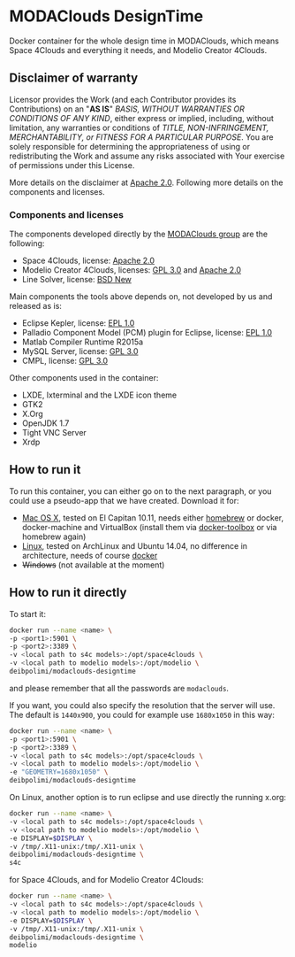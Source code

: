 # MODAClouds DesignTime

Docker container for the whole design time in MODAClouds, which means Space 4Clouds and everything it needs, and Modelio Creator 4Clouds.

## Disclaimer of warranty

Licensor provides the Work (and each Contributor provides its Contributions) on an "**AS IS**" *BASIS, WITHOUT WARRANTIES OR CONDITIONS OF ANY KIND*, either express or implied, including, without limitation, any warranties or conditions of *TITLE, NON-INFRINGEMENT, MERCHANTABILITY, or FITNESS FOR A PARTICULAR PURPOSE*. You are solely responsible for determining the appropriateness of using or redistributing the Work and assume any risks associated with Your exercise of permissions under this License.

More details on the disclaimer at [Apache 2.0]. Following more details on the components and licenses.

### Components and licenses

The components developed directly by the [MODAClouds group](http://www.modaclouds.eu) are the following:
* Space 4Clouds, license: [Apache 2.0]
* Modelio Creator 4Clouds, licenses: [GPL 3.0] and [Apache 2.0]
* Line Solver, license: [BSD New]

Main components the tools above depends on, not developed by us and released as is:
* Eclipse Kepler, license: [EPL 1.0]
* Palladio Component Model (PCM) plugin for Eclipse, license: [EPL 1.0]
* Matlab Compiler Runtime R2015a
* MySQL Server, license: [GPL 3.0]
* CMPL, license: [GPL 3.0]

Other components used in the container:
* LXDE, lxterminal and the LXDE icon theme
* GTK2
* X.Org
* OpenJDK 1.7
* Tight VNC Server
* Xrdp

[BSD New]: https://opensource.org/licenses/BSD-3-Clause
[Apache 2.0]: https://www.apache.org/licenses/LICENSE-2.0
[EPL 1.0]: https://www.eclipse.org/org/documents/epl-v10.php
[GPL 3.0]: https://www.gnu.org/licenses/gpl-3.0.en.html

## How to run it

To run this container, you can either go on to the next paragraph, or you could use a pseudo-app that we have created. Download it for:

* [Mac OS X](https://github.com/deib-polimi/modaclouds-space4cloud/raw/master/installation/bin/MODAClouds_DesignTime.dmg), tested on El Capitan 10.11, needs either [homebrew](http://brew.sh) or docker, docker-machine and VirtualBox (install them via [docker-toolbox](https://www.docker.com/toolbox) or via homebrew again)
* [Linux](https://github.com/deib-polimi/modaclouds-space4cloud/raw/master/installation/bin/MODAClouds_DesignTime-linux.tar.gz), tested on ArchLinux and Ubuntu 14.04, no difference in architecture, needs of course [docker](https://docs.docker.com/installation/)
* ~~Windows~~ (not available at the moment)

## How to run it directly

To start it:

```sh
docker run --name <name> \
-p <port1>:5901 \
-p <port2>:3389 \
-v <local path to s4c models>:/opt/space4clouds \
-v <local path to modelio models>:/opt/modelio \
deibpolimi/modaclouds-designtime
```

and please remember that all the passwords are `modaclouds`.

If you want, you could also specify the resolution that the server will use. The default is `1440x900`, you could for example use `1680x1050` in this way:

```sh
docker run --name <name> \
-p <port1>:5901 \
-p <port2>:3389 \
-v <local path to s4c models>:/opt/space4clouds \
-v <local path to modelio models>:/opt/modelio \
-e "GEOMETRY=1680x1050" \
deibpolimi/modaclouds-designtime
```

On Linux, another option is to run eclipse and use directly the running x.org:

```sh
docker run --name <name> \
-v <local path to s4c models>:/opt/space4clouds \
-v <local path to modelio models>:/opt/modelio \
-e DISPLAY=$DISPLAY \
-v /tmp/.X11-unix:/tmp/.X11-unix \
deibpolimi/modaclouds-designtime \
s4c
```

for Space 4Clouds, and for Modelio Creator 4Clouds:

```sh
docker run --name <name> \
-v <local path to s4c models>:/opt/space4clouds \
-v <local path to modelio models>:/opt/modelio \
-e DISPLAY=$DISPLAY \
-v /tmp/.X11-unix:/tmp/.X11-unix \
deibpolimi/modaclouds-designtime \
modelio
```
